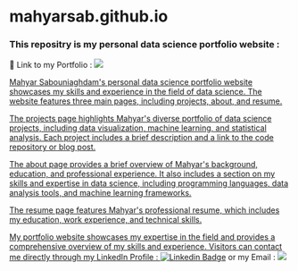 # mahyarsab.github.io

### This repositry is my personal data science portfolio website :

💼 Link to my Portfolio :   <a href="https://mahyarsab.github.io/"><img src="https://img.shields.io/badge/ 🪪 Website-mahyar sabouniaghdam-red?style=flat-square">
 
Mahyar Sabouniaghdam's personal data science portfolio website showcases my skills and experience in the field of data science. The website features three main pages, including projects, about, and resume.

The projects page highlights Mahyar's diverse portfolio of data science projects, including data visualization, machine learning, and statistical analysis. Each project includes a brief description and a link to the code repository or blog post.

The about page provides a brief overview of Mahyar's background, education, and professional experience. It also includes a section on my skills and expertise in data science, including programming languages, data analysis tools, and machine learning frameworks.

The resume page features Mahyar's professional resume, which includes my education, work experience, and technical skills. 

My portfolio website showcases my expertise in the field and provides a comprehensive overview of my skills and experience. Visitors can contact me directly through my LinkedIn Profile : [![Linkedin Badge](https://img.shields.io/badge/-mahyar-blue?style=flat&logo=Linkedin&logoColor=white)](https://www.linkedin.com/in/mahyar-sabouniaghdam/) or my Email : <a href="mailto:saboonimahyar@gmail.com"><img src="https://img.shields.io/badge/-Email-red?style=flat-square&logo=gmail&logoColor=white"> 
